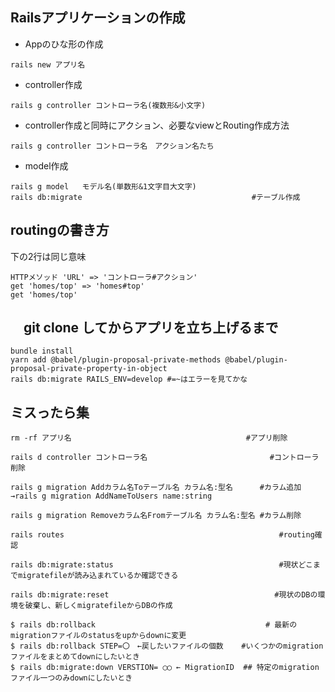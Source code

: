 ## Railsアプリケーションの作成

- Appのひな形の作成
```
rails new アプリ名
```

- controller作成
```
rails g controller コントローラ名(複数形&小文字)
```

- controller作成と同時にアクション、必要なviewとRouting作成方法
```
rails g controller コントローラ名　アクション名たち
```

- model作成
```
rails g model   モデル名(単数形&1文字目大文字)
rails db:migrate　　　　　　　　　　　　　　　  　　　　　　 #テーブル作成
```




## routingの書き方
下の2行は同じ意味
```
HTTPメソッド 'URL' => 'コントローラ#アクション'
get 'homes/top' => 'homes#top'
get 'homes/top'
```

## 　git clone してからアプリを立ち上げるまで
```
bundle install
yarn add @babel/plugin-proposal-private-methods @babel/plugin-proposal-private-property-in-object
rails db:migrate RAILS_ENV=develop #=~はエラーを見てかな
```



## ミスったら集

```
rm -rf アプリ名　　　                                  #アプリ削除
```
```
rails d controller コントローラ名　　                        #コントローラ削除
```
```
rails g migration Addカラム名Toテーブル名 カラム名:型名      #カラム追加
→rails g migration AddNameToUsers name:string

rails g migration Removeカラム名Fromテーブル名 カラム名:型名 #カラム削除
```
```
rails routes                                                #routing確認
```
```
rails db:migrate:status                                     #現状どこまでmigratefileが読み込まれているか確認できる
```
```
rails db:migrate:reset                                     #現状のDBの環境を破棄し、新しくmigratefileからDBの作成
```
```
$ rails db:rollback                                      # 最新のmigrationファイルのstatusをupからdownに変更
$ rails db:rollback STEP=〇　←戻したいファイルの個数    #いくつかのmigrationファイルをまとめてdownにしたいとき
$ rails db:migrate:down VERSTION= ◯◯ ← MigrationID  ## 特定のmigrationファイル一つのみdownにしたいとき
```

